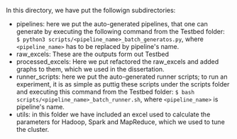 In this directory, we have put the followign subdirectories:

- pipelines: here we put the auto-generated pipelines, that one can generate by executing the following command from the Testbed folder: `$ python3 scripts/<pipeline_name>_batch_generatos.py`, where `<pipeline_name>` has to be replaced by pipeline's name.
- raw_excels: These are the outputs form out Testbed
- processed_excels: Here we put refactored the raw_excels and added graphs to them, which we used in the dissertation.
- runner_scripts: here we put the auto-generated runner scripts; to run an experiment, it is as simple as puttig these scripts under the scripts folder and executing this command from the Testbed folder: `$ bash scripts/<pipeline_name>_batch_runner.sh`, where `<pipeline_name>` is pipeline's name.
- utils: in this folder we have included an excel used to calculate the parameters for Hadoop, Spark and MapReduce, which we used to tune the cluster.
